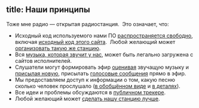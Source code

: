 title: Наши принципы
---
Тоже мне радио — открытая радиостанция.  Это означает, что:

- Исходный код используемого нами ПО [распространяется свободно][soft], включая
  [исходный код этого сайта][site].  Любой желающий может [организовать такую же
  станцию][1].
- Вся [музыка, которая звучит у нас][music], может быть легально загружена с
  сайтов исполнителей.
- Слушатели могут формировать эфир [оценивая][jabber] звучащую музыку и
  [присылая новую][feedback], присылать [голосовые сообщения](hotline/)
  прямо в эфир.
- Мы предоставляем доступ к информации о том, какую песню сколько человек
  прослушало ([в обобщённом виде][sstat] и [в деталях][lstat]).
- Все идеи и проблемы обсуждаются в [публичном трекере](tracker.html).
- Любой желающий может [сделать нашу станцию лучше](/support/).

[1]: /about/setup/
[feedback]: feedback.html
[jabber]: /voting/
[lstat]: http://files.tmradio.net/listeners/listeners.csv
[site]: /about/site/
[soft]: http://ardj.googlecode.com/
[sstat]: http://files.tmradio.net/listeners/totals.csv
[music]: /music/
